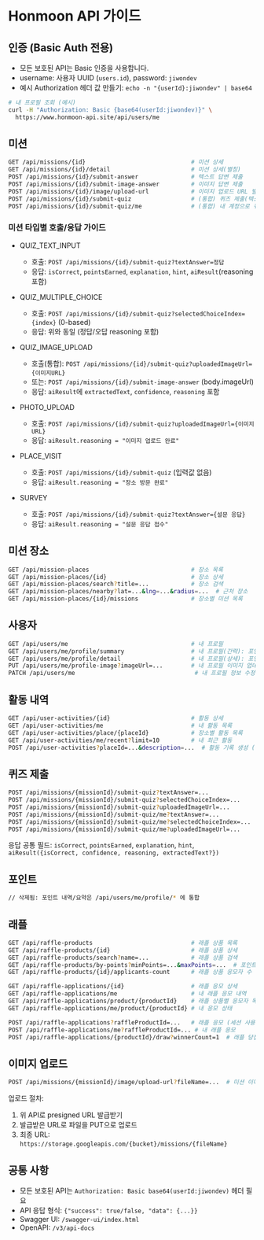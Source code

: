 # Honmoon API 가이드

## 인증 (Basic Auth 전용)

- 모든 보호된 API는 Basic 인증을 사용합니다.
- username: 사용자 UUID (`users.id`), password: `jiwondev`
- 예시 Authorization 헤더 값 만들기: `echo -n "{userId}:jiwondev" | base64`

```bash
# 내 프로필 조회 (예시)
curl -H "Authorization: Basic {base64(userId:jiwondev)}" \
  https://www.honmoon-api.site/api/users/me
```

## 미션

```bash
GET /api/missions/{id}                              # 미션 상세
GET /api/missions/{id}/detail                       # 미션 상세(별칭)
POST /api/missions/{id}/submit-answer               # 텍스트 답변 제출
POST /api/missions/{id}/submit-image-answer         # 이미지 답변 제출
POST /api/missions/{id}/image/upload-url            # 이미지 업로드 URL 발급
POST /api/missions/{id}/submit-quiz                 # (통합) 퀴즈 제출(텍스트/객관식/이미지)
POST /api/missions/{id}/submit-quiz/me              # (통합) 내 계정으로 퀴즈 제출
```

### 미션 타입별 호출/응답 가이드

- QUIZ_TEXT_INPUT

  - 호출: `POST /api/missions/{id}/submit-quiz?textAnswer=정답`
  - 응답: `isCorrect`, `pointsEarned`, `explanation`, `hint`, `aiResult`(reasoning 포함)

- QUIZ_MULTIPLE_CHOICE

  - 호출: `POST /api/missions/{id}/submit-quiz?selectedChoiceIndex={index}` (0-based)
  - 응답: 위와 동일 (정답/오답 reasoning 포함)

- QUIZ_IMAGE_UPLOAD

  - 호출(통합): `POST /api/missions/{id}/submit-quiz?uploadedImageUrl={이미지URL}`
  - 또는: `POST /api/missions/{id}/submit-image-answer` (body.imageUrl)
  - 응답: `aiResult`에 `extractedText`, `confidence`, `reasoning` 포함

- PHOTO_UPLOAD

  - 호출: `POST /api/missions/{id}/submit-quiz?uploadedImageUrl={이미지URL}`
  - 응답: `aiResult.reasoning = "이미지 업로드 완료"`

- PLACE_VISIT

  - 호출: `POST /api/missions/{id}/submit-quiz` (입력값 없음)
  - 응답: `aiResult.reasoning = "장소 방문 완료"`

- SURVEY
  - 호출: `POST /api/missions/{id}/submit-quiz?textAnswer={설문 응답}`
  - 응답: `aiResult.reasoning = "설문 응답 접수"`

## 미션 장소

```bash
GET /api/mission-places                             # 장소 목록
GET /api/mission-places/{id}                        # 장소 상세
GET /api/mission-places/search?title=...            # 장소 검색
GET /api/mission-places/nearby?lat=...&lng=...&radius=...  # 근처 장소
GET /api/mission-places/{id}/missions               # 장소별 미션 목록
```

## 사용자

```bash
GET /api/users/me                                   # 내 프로필
GET /api/users/me/profile/summary                   # 내 프로필(간략): 포인트 요약 + 최근 활동/포인트 10건
GET /api/users/me/profile/detail                    # 내 프로필(상세): 포인트 요약 + 전체 활동/포인트 내역
PUT /api/users/me/profile-image?imageUrl=...        # 내 프로필 이미지 업데이트
PATCH /api/users/me                                  # 내 프로필 정보 수정 (nickname, profileImageUrl)
```

## 활동 내역

```bash
GET /api/user-activities/{id}                       # 활동 상세
GET /api/user-activities/me                         # 내 활동 목록
GET /api/user-activities/place/{placeId}            # 장소별 활동 목록
GET /api/user-activities/me/recent?limit=10         # 내 최근 활동
POST /api/user-activities?placeId=...&description=...  # 활동 기록 생성 (인증 사용자 기준)
```

## 퀴즈 제출

```bash
POST /api/missions/{missionId}/submit-quiz?textAnswer=...
POST /api/missions/{missionId}/submit-quiz?selectedChoiceIndex=...
POST /api/missions/{missionId}/submit-quiz?uploadedImageUrl=...
POST /api/missions/{missionId}/submit-quiz/me?textAnswer=...
POST /api/missions/{missionId}/submit-quiz/me?selectedChoiceIndex=...
POST /api/missions/{missionId}/submit-quiz/me?uploadedImageUrl=...
```

응답 공통 필드: `isCorrect`, `pointsEarned`, `explanation`, `hint`, `aiResult({isCorrect, confidence, reasoning, extractedText?})`

## 포인트

```bash
// 삭제됨: 포인트 내역/요약은 /api/users/me/profile/* 에 통합
```

## 래플

```bash
GET /api/raffle-products                            # 래플 상품 목록
GET /api/raffle-products/{id}                       # 래플 상품 상세
GET /api/raffle-products/search?name=...            # 래플 상품 검색
GET /api/raffle-products/by-points?minPoints=...&maxPoints=...  # 포인트별 래플 상품
GET /api/raffle-products/{id}/applicants-count      # 래플 상품 응모자 수

GET /api/raffle-applications/{id}                   # 래플 응모 상세
GET /api/raffle-applications/me                     # 내 래플 응모 내역
GET /api/raffle-applications/product/{productId}    # 래플 상품별 응모자 목록
GET /api/raffle-applications/me/product/{productId} # 내 응모 상태

POST /api/raffle-applications?raffleProductId=...   # 래플 응모 (세션 사용자)
POST /api/raffle-applications/me?raffleProductId=... # 내 래플 응모
POST /api/raffle-applications/{productId}/draw?winnerCount=1  # 래플 당첨자 선정
```

## 이미지 업로드

```bash
POST /api/missions/{missionId}/image/upload-url?fileName=...  # 미션 이미지 업로드 URL
```

업로드 절차:

1. 위 API로 presigned URL 발급받기
2. 발급받은 URL로 파일을 PUT으로 업로드
3. 최종 URL: `https://storage.googleapis.com/{bucket}/missions/{fileName}`

## 공통 사항

- 모든 보호된 API는 `Authorization: Basic base64(userId:jiwondev)` 헤더 필요
- API 응답 형식: `{"success": true/false, "data": {...}}`
- Swagger UI: `/swagger-ui/index.html`
- OpenAPI: `/v3/api-docs`

